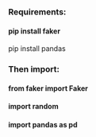 <h3>Requirements:</h3>
<h4>pip install faker</h4>
pip install pandas</h4>

<h3>Then import:</h3>
<h4>from faker import Faker</h4>
<h4>import random</h4>
<h4>import pandas as pd</h4>

